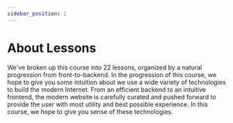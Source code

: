 ```yaml
---
sidebar_position: 1
---
```


# About Lessons

We've broken up this course into 22 lessons, organized by a natural progression from front-to-backend. In the progression of this course, we hope to give you some intuition about we use a wide variety of technologies to build the modern Internet. From an efficient backend to an intuitive frontend, the modern website is carefully curated and pushed forward to provide the user with most utility and best possible experience. In this course, we hope to give you sense of these technologies.
